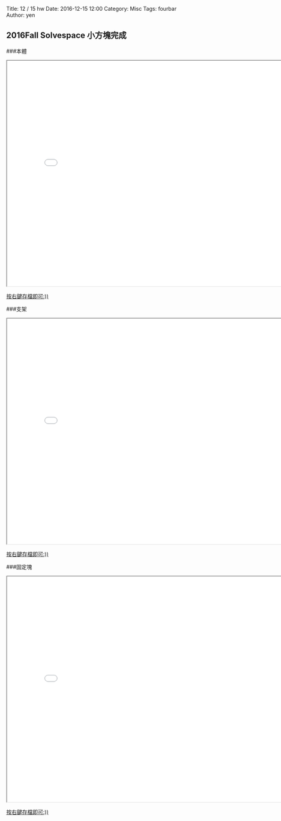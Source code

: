 Title: 12 / 15 hw
Date: 2016-12-15 12:00
Category: Misc
Tags: fourbar
Author: yen


## 2016Fall Solvespace 小方塊完成
<!-- PELICAN_END_SUMMARY -->

###本體
<iframe src="./../12.15/body.html" width="800" height="600"></iframe>

<a href="./../12.15/body.slvs">按右鍵存檔即可:))</a>

###支架
<iframe src="./../12.15/stent.html" width="800" height="600"></iframe>

<a href="./../12.15/stent.slvs">按右鍵存檔即可:))</a>

###固定塊
<iframe src="./../12.15/block.html" width="800" height="600"></iframe>

<a href="./../12.15/block.slvs">按右鍵存檔即可:))</a>

